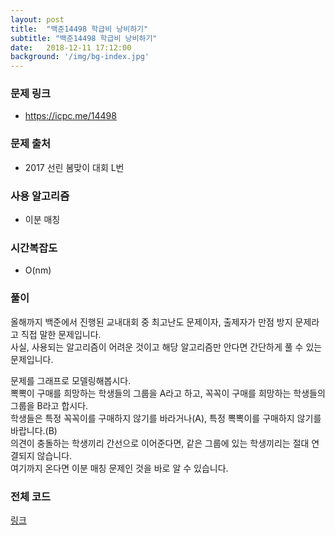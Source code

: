 ```yaml
---
layout: post
title:  "백준14498 학급비 낭비하기"
subtitle: "백준14498 학급비 낭비하기"
date:   2018-12-11 17:12:00
background: '/img/bg-index.jpg'
---
```


### 문제 링크
* https://icpc.me/14498

### 문제 출처
* 2017 선린 봄맞이 대회 L번

### 사용 알고리즘
* 이분 매칭

### 시간복잡도
* O(nm)

### 풀이
올해까지 백준에서 진행된 교내대회 중 최고난도 문제이자, 출제자가 만점 방지 문제라고 직접 말한 문제입니다.<br>
사실, 사용되는 알고리즘이 어려운 것이고 해당 알고리즘만 안다면 간단하게 풀 수 있는 문제입니다.

문제를 그래프로 모델링해봅시다.<br>
뽁뽁이 구매를 희망하는 학생들의 그룹을 A라고 하고, 꼭꼭이 구매를 희망하는 학생들의 그룹을 B라고 합시다.<br>
학생들은 특정 꼭꼭이를 구매하지 않기를 바라거나(A), 특정 뽁뽁이를 구매하지 않기를 바랍니다.(B)<br>
의견이 충돌하는 학생끼리 간선으로 이어준다면, 같은 그룹에 있는 학생끼리는 절대 연결되지 않습니다.<br>
여기까지 온다면 이분 매칭 문제인 것을 바로 알 수 있습니다.

### 전체 코드
<a href = "https://github.com/justiceHui/BOJ/blob/master/SunrinSpring17/14498.cpp">링크</a>
